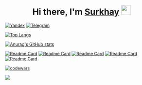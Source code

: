 <h1 align="center">Hi there, I'm <a href="" target="_blank">Surkhay</a> 
<img src="https://github.com/blackcater/blackcater/raw/main/images/Hi.gif" height="32"/></h1>


[![Yandex](https://img.shields.io/badge/-surkhaygg@ya.ru-F9DB60?style=flat-square&logo=Yandex&logoColor=FF3333)](mailto:surkhaygg@ya.ru) [![Telegram](https://img.shields.io/badge/Telegram-blue?style=flat-square&logo=Telegram)](https://t.me/yahkruS)

<!---Для компактной версии-->
[![Top Langs](https://github-readme-stats.vercel.app/api/top-langs/?username=surkhay911&layout=compact)](https://github.com/surkhay911/github-readme-stats)


[![Anurag's GitHub stats](https://github-readme-stats.vercel.app/api?username=surkhay911)](https://github.com/surkhay911/github-readme-stats)

[![Readme Card](https://github-readme-stats.vercel.app/api/pin/?username=surkhay911&repo=tracker)](https://github.com/surkhay911/tracker)
[![Readme Card](https://github-readme-stats.vercel.app/api/pin/?username=surkhay911&repo=landing_page-for-lidsandpoint)](https://github.com/surkhay911/landing_page-for-lidsandpoint)
[![Readme Card](https://github-readme-stats.vercel.app/api/pin/?username=surkhay911&repo=dataset_for-heart.csv)](https://github.com/surkhay911/dataset_for-heart.csv)
[![Readme Card](https://github-readme-stats.vercel.app/api/pin/?username=surkhay911&repo=Create-js-content)](https://github.com/surkhay911/Create-js-content)
[![Readme Card](https://github-readme-stats.vercel.app/api/pin/?username=surkhay911&repo=different-web-examples)](https://github.com/surkhay911/different-web-examples)


[![codewars](https://www.codewars.com/users/surkhay/badges/large)](https://www.codewars.com/users/surkhay) 

![](https://komarev.com/ghpvc/?username=your-github-surkhay911)

